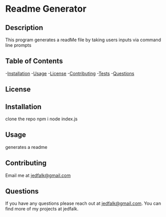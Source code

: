 # Readme Generator
## Description
This program generates a readMe file by taking users inputs via command line prompts

## Table of Contents
-[Installation](#installation)
-[Usage](#usage)
-[License](#license)
-[Contributing](#contributing)
-[Tests](#tests)
-[Questions](#questions)

## License
 

## Installation
clone the repo npm i node index.js

## Usage
generates a readme

## Contributing
Email me at jedfalk@gmail.com

## Questions
If you have any questions please reach out at jedfalk@gmail.com. You can find more of my projects at jedfalk.
